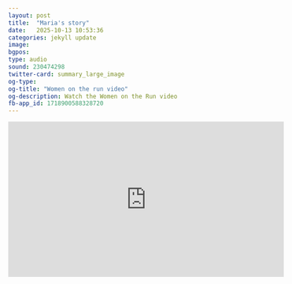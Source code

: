 ```yaml
---
layout: post
title:  "Maria's story"
date:   2025-10-13 10:53:36
categories: jekyll update
image: 
bgpos: 
type: audio
sound: 230474298
twitter-card: summary_large_image
og-type:
og-title: "Women on the run video"
og-description: Watch the Women on the Run video
fb-app_id: 1718900588328720
---
```


<iframe width="560" height="315" src="https://www.youtube.com/embed/lqZEkd8v15k" frameborder="0" allowfullscreen></iframe>